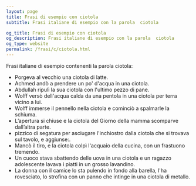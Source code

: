 ```yaml
---
layout: page
title: Frasi di esempio con ciotola 
subtitle: Frasi italiane di esempio con la parola  ciotola

og_title: Frasi di esempio con ciotola 
og_description: Frasi italiane di esempio con la parola  ciotola
og_type: website
permalink: /frasi/c/ciotola.html
---
```


Frasi italiane di esempio contenenti la parola ciotola:


- Porgeva al vecchio una ciotola di latte.
- Achmed andò a prendere un po' d'acqua in una ciotola.
- Abdullah ripulì la sua ciotola con l'ultimo pezzo di pane.
- Wolff versò dell'acqua calda da una pentola in una ciotola per terra vicino a lui.
- Wolff immerse il pennello nella ciotola e cominciò a spalmarle la schiuma.
- L’apertura si chiuse e la ciotola del Giorno della mamma scomparve dall’altra parte.
- pizzico di segatura per asciugare l'inchiostro dalla ciotola che si trovava sul tavolo, e aggiunse:.
- Mancò il tiro, e la ciotola colpì l'acquaio della cucina, con un frastuono tremendo.
- Un cuoco stava sbattendo delle uova in una ciotola e un ragazzo adolescente lavava i piatti in un grosso lavandino.
- La donna con il camice lo sta pulendo in fondo alla barella, l'ha rovesciato, lo strofina con un panno che intinge in una ciotola di metallo.
